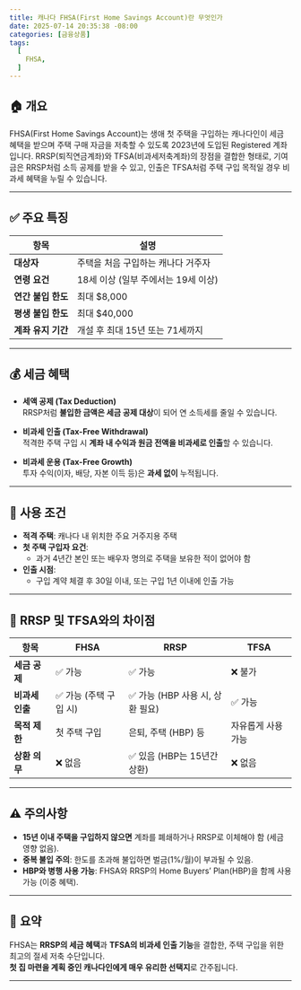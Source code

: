 ```yaml
---
title: 캐나다 FHSA(First Home Savings Account)란 무엇인가
date: 2025-07-14 20:35:38 -08:00
categories: [금융상품]
tags:
  [
    FHSA,
  ]
---
```



## 🏠 개요
FHSA(First Home Savings Account)는 생애 첫 주택을 구입하는 캐나다인이 세금 혜택을 받으며 주택 구매 자금을 저축할 수 있도록 2023년에 도입된 Registered 계좌입니다. RRSP(퇴직연금계좌)와 TFSA(비과세저축계좌)의 장점을 결합한 형태로, 기여금은 RRSP처럼 소득 공제를 받을 수 있고, 인출은 TFSA처럼 주택 구입 목적일 경우 비과세 혜택을 누릴 수 있습니다.

---

## ✅ 주요 특징

| 항목 | 설명 |
|------|------|
| **대상자** | 주택을 처음 구입하는 캐나다 거주자 |
| **연령 요건** | 18세 이상 (일부 주에서는 19세 이상) |
| **연간 불입 한도** | 최대 $8,000 |
| **평생 불입 한도** | 최대 $40,000 |
| **계좌 유지 기간** | 개설 후 최대 15년 또는 71세까지 |

---

## 💰 세금 혜택

- **세액 공제 (Tax Deduction)**  
  RRSP처럼 **불입한 금액은 세금 공제 대상**이 되어 연 소득세를 줄일 수 있습니다.

- **비과세 인출 (Tax-Free Withdrawal)**  
  적격한 주택 구입 시 **계좌 내 수익과 원금 전액을 비과세로 인출**할 수 있습니다.

- **비과세 운용 (Tax-Free Growth)**  
  투자 수익(이자, 배당, 자본 이득 등)은 **과세 없이** 누적됩니다.

---

## 🏡 사용 조건

- **적격 주택**: 캐나다 내 위치한 주요 거주지용 주택
- **첫 주택 구입자 요건**:
  - 과거 4년간 본인 또는 배우자 명의로 주택을 보유한 적이 없어야 함
- **인출 시점**:
  - 구입 계약 체결 후 30일 이내, 또는 구입 1년 이내에 인출 가능

---

## 🔄 RRSP 및 TFSA와의 차이점

| 항목 | FHSA | RRSP | TFSA |
|------|------|------|------|
| **세금 공제** | ✅ 가능 | ✅ 가능 | ❌ 불가 |
| **비과세 인출** | ✅ 가능 (주택 구입 시) | ✅ 가능 (HBP 사용 시, 상환 필요) | ✅ 가능 |
| **목적 제한** | 첫 주택 구입 | 은퇴, 주택 (HBP) 등 | 자유롭게 사용 가능 |
| **상환 의무** | ❌ 없음 | ✅ 있음 (HBP는 15년간 상환) | ❌ 없음 |

---

## ⚠️ 주의사항

- **15년 이내 주택을 구입하지 않으면** 계좌를 폐쇄하거나 RRSP로 이체해야 함 (세금 영향 없음).
- **중복 불입 주의**: 한도를 초과해 불입하면 벌금(1%/월)이 부과될 수 있음.
- **HBP와 병행 사용 가능**: FHSA와 RRSP의 Home Buyers’ Plan(HBP)을 함께 사용 가능 (이중 혜택).

---

## 📌 요약

FHSA는 **RRSP의 세금 혜택**과 **TFSA의 비과세 인출 기능**을 결합한, 주택 구입을 위한 최고의 절세 저축 수단입니다.  
**첫 집 마련을 계획 중인 캐나다인에게 매우 유리한 선택지**로 간주됩니다.

---

